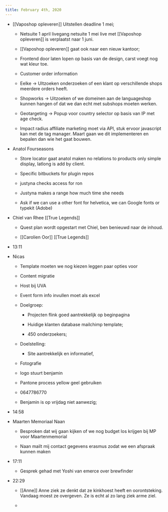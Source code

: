 ```yaml
---
title: February 4th, 2020
---
```


- [[Vaposhop opleveren]] Uitstellen deadline 1 mei;
	 - Netsuite 1 april livegang netsuite 1 mei live met [[Vaposhop opleveren]] is verplaatst naar 1 juni. 

	 - [[Vaposhop opleveren]] gaat ook naar een nieuw kantoor;

	 - Frontend door laten lopen op basis van de design, carst voegt nog wat kleur toe. 

	 - Customer order information 

	 - Eelke -> UItzoeken onderzoeken of een klant op verschillende shops meerdere orders heeft. 

	 - Shopworks -> Uitzoeken of we domeinen aan de languageshop kunnen hangen of dat we dan echt met subshops moeten werken. 

	 - Geotargeting -> Popup voor country selector op basis van IP met age check.

	 - Impact radius affiliate marketing moet via API, stuk ervoor javascript kan met de tag manager. Maart gaan we dit implementeren en bepalen dan wie het gaat bouwen. 

- Anatol Fourseasons
	 - Store locator gaat anatol maken no relations to products only simple display, latlong is add by client. 

	 - Specific bitbuckets for plugin repos 

	 - justyna checks access for ron

	 - Justyna makes a range how much time she needs

	 - Ask if we can use a other font for helvetica, we can Google fonts or typekit (Adobe)

- Chiel van Rhee [[True Legends]]
	 - Quest plan wordt opgestart met Chiel, ben benieuwd naar de inhoud.

	 - [[Carolien Oor]] [[True Legends]]

- 13:11

- Nicas

	 - Template moeten we nog kiezen leggen paar opties voor

	 - Content migratie

	 - Host bij UVA

	 - Event form info invullen moet als excel 

	 - Doelgroep:
		 - Projecten flink goed aantrekkelijk op beginpagina

		 - Huidige klanten database mailchimp template;

		 - 450 onderzoekers;

	 - Doelstelling:
		 - Site aantrekkelijk en informatief, 

	 - Fotografie

	 - logo stuurt benjamin

	 - Pantone process yellow geel gebruiken 

	 - 0647786770

	 - Benjamin is op vrijdag niet aanwezig;

- 14:58

- Maarten Memoriaal Naan
	 - Besproken dat wij gaan kijken of we nog budget los krijgen bij MP voor Maartenmemorial

	 - Naan mailt mij contact gegevens erasmus zodat we een afspraak kunnen maken 

- 17:11
	 - Gesprek gehad met Yoshi van emerce over brewfinder

- 22:29
	 - [[Anne]] Anne ziek ze denkt dat ze kinkhoest heeft en oorontsteking. Vandaag moest ze overgeven. Ze is echt al zo lang ziek arme ziel.

	 - 
